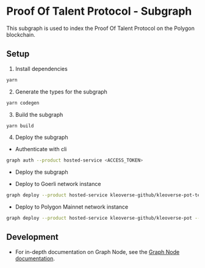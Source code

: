 # Proof Of Talent Protocol - Subgraph

This subgraph is used to index the Proof Of Talent Protocol on the Polygon blockchain.

## Setup

1. Install dependencies

```bash
yarn
```
2. Generate the types for the subgraph

```bash
yarn codegen
```

3. Build the subgraph

```bash
yarn build
```

4. Deploy the subgraph

- Authenticate with cli

```bash
graph auth --product hosted-service <ACCESS_TOKEN>
```

- Deploy the subgraph

- Deploy to Goerli network instance

```bash
graph deploy --product hosted-service kleoverse-github/kleoverse-pot-testnet --network goerli
```

- Deploy to Polygon Mainnet network instance
```bash
graph deploy --product hosted-service kleoverse-github/kleoverse-pot --network matic
```

## Development

- For in-depth documentation on Graph Node, see the [Graph Node documentation](https://thegraph.com/docs).